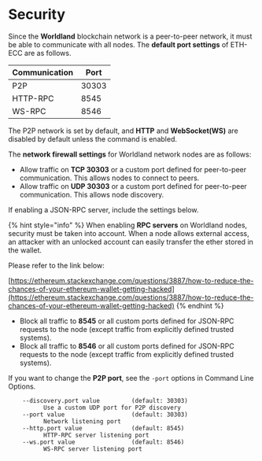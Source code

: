 # Security



Since the **Worldland** blockchain network is a peer-to-peer network, it must be able to communicate with all nodes. The **default port settings** of ETH-ECC are as follows.

| Communication | Port  |
| ------------- | ----- |
| P2P           | 30303 |
| HTTP-RPC      | 8545  |
| WS-RPC        | 8546  |

The P2P network is set by default, and **HTTP** and **WebSocket(WS)** are disabled by default unless the command is enabled.



The **network firewall settings** for Worldland network nodes are as follows:

* Allow traffic on **TCP 30303** or a custom port defined for peer-to-peer communication. This allows nodes to connect to peers.
* Allow traffic on **UDP 30303** or a custom port defined for peer-to-peer communication. This allows node discovery.

If enabling a JSON-RPC server, include the settings below.

{% hint style="info" %}
When enabling **RPC servers** on Worldland nodes, security must be taken into account. When a node allows external access, an attacker with an unlocked account can easily transfer the ether stored in the wallet.



Please refer to the link below:

[https://ethereum.stackexchange.com/questions/3887/how-to-reduce-the-chances-of-your-ethereum-wallet-getting-hacked](https://ethereum.stackexchange.com/questions/3887/how-to-reduce-the-chances-of-your-ethereum-wallet-getting-hacked)
{% endhint %}

* Block all traffic to **8545** or all custom ports defined for JSON-RPC requests to the node (except traffic from explicitly defined trusted systems).
* Block all traffic to **8546** or all custom ports defined for JSON-RPC requests to the node (except traffic from explicitly defined trusted systems).



If you want to change the **P2P port**, see the `-port` options in Command Line Options.

```
    --discovery.port value         (default: 30303)
          Use a custom UDP port for P2P discovery
    --port value                   (default: 30303)
          Network listening port
    --http.port value              (default: 8545)
          HTTP-RPC server listening port
    --ws.port value                (default: 8546)
          WS-RPC server listening port
          
```



